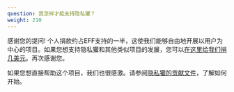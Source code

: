 ```yaml
---
question: 我怎样才能支持隐私獾？
weight: 210
---
```


感谢您的提问! 个人捐款约占EFF支持的一半，这使我们能够自由地开展以用户为中心的项目。如果您想支持隐私獾和其他类似项目的发展，您可以[在这里给我们捐几美元](https://supporters.eff.org/donate/support-privacy-badger)。再次感谢您。

如果您想直接帮助这个项目，我们也很感激。请参阅[隐私獾的贡献文件](https://github.com/EFForg/privacybadger/blob/master/CONTRIBUTING.md)，了解如何开始。
